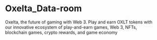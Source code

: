 # Oxelta_Data-room
Oxelta, the future of gaming with Web 3. Play and earn OXLT tokens with our innovative ecosystem of play-and-earn games, Web 3, NFTs, blockchain games, crypto rewards, and game economy
